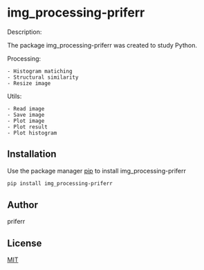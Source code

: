 # img_processing-priferr

Description:

The package img_processing-priferr was created to study Python.
  
  Processing:
  
    - Histogram matiching
    - Structural similarity
    - Resize image
  
  Utils:
  
    - Read image
    - Save image
    - Plot image
    - Plot result
    - Plot histogram

## Installation

Use the package manager [pip](https://pip.pypa.io/en/stable/) to install img_processing-priferr

```bash
pip install img_processing-priferr
```

## Author
priferr

## License
[MIT](https://choosealicense.com/licenses/mit/)
